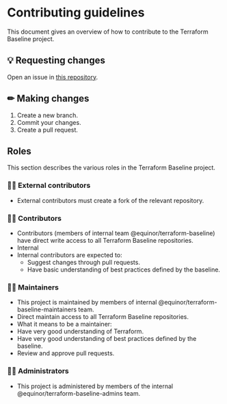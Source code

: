 # Contributing guidelines

This document gives an overview of how to contribute to the Terraform Baseline project.

## 💡 Requesting changes

Open an issue in [this repository](https://github.com/equinor/terraform-baseline/issues/new/choose).

## ✏ Making changes

1. Create a new branch.
1. Commit your changes.
1. Create a pull request.

## Roles

This section describes the various roles in the Terraform Baseline project.

### 🦸‍♀️ External contributors

- External contributors must create a fork of the relevant repository.

### 👨‍🎓 Contributors

- Contributors (members of internal team @equinor/terraform-baseline) have direct write access to all Terraform Baseline repositories.
- Internal
- Internal contributors are expected to:
  - Suggest changes through pull requests.
  - Have basic understanding of best practices defined by the baseline.

### 👷‍♀️ Maintainers

- This project is maintained by members of internal @equinor/terraform-baseline-maintainers team.
- Direct maintain access to all Terraform Baseline repositories.
- What it means to be a maintainer:
- Have very good understanding of Terraform.
- Have very good understanding of best practices defined by the baseline.
- Review and approve pull requests.

### 👮‍♂️ Administrators

- This project is administered by members of the internal @equinor/terraform-baseline-admins team.
